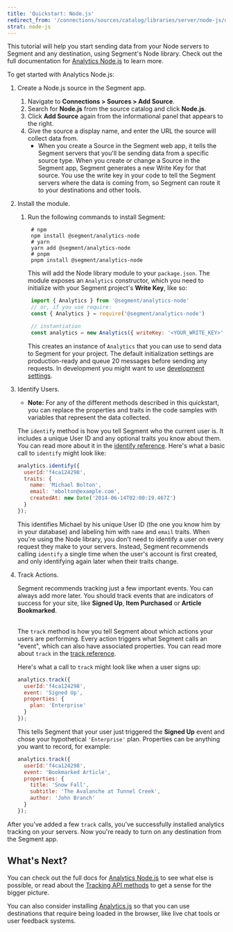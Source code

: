 ```yaml
---
title: 'Quickstart: Node.js'
redirect_from: '/connections/sources/catalog/libraries/server/node-js/quickstart/'
strat: node-js
---
```


This tutorial will help you start sending data from your Node servers to Segment and any destination, using Segment's Node library. Check out the full documentation for [Analytics Node.js](/docs/connections/sources/catalog/libraries/server/node) to learn more.  

To get started with Analytics Node.js:
1. Create a Node.js source in the Segment app.
   1. Navigate to **Connections > Sources > Add Source**.
   2. Search for **Node.js** from the source catalog and click **Node.js**.
   3. Click **Add Source** again from the informational panel that appears to the right.
   4. Give the source a display name, and enter the URL the source will collect data from.
      * When you create a Source in the Segment web app, it tells the Segment servers that you'll be sending data from a specific source type. When you create or change a Source in the Segment app, Segment generates a new Write Key for that source. You use the write key in your code to tell the Segment servers where the data is coming from, so Segment can route it to your destinations and other tools.
2. Install the module.
   1. Run the following commands to install Segment:
       ```
        # npm
        npm install @segment/analytics-node
        # yarn
        yarn add @segment/analytics-node
        # pnpm
        pnpm install @segment/analytics-node
       ```

       This will add the Node library module to your `package.json`. The module exposes an `Analytics` constructor, which you need to initialize with your Segment project's **Write Key**, like so:

       ```javascript
        import { Analytics } from '@segment/analytics-node'
        // or, if you use require:
        const { Analytics } = require('@segment/analytics-node')

        // instantiation
        const analytics = new Analytics({ writeKey: '<YOUR_WRITE_KEY>' })
       ```

       This creates an instance of `Analytics` that you can use to send data to Segment for your project. The default initialization settings are production-ready and queue 20 messages before sending any requests. In development you might want to use [development settings](/docs/connections/sources/catalog/libraries/server/node#development).
3. Identify Users.

    * **Note:** For any of the different methods described in this quickstart, you can replace the properties and traits in the code samples with variables that represent the data collected.


    The `identify` method is how you tell Segment who the current user is. It includes a unique User ID and any optional traits you know about them. You can read more about it in the [identify reference](/docs/connections/sources/catalog/libraries/server/node#identify). Here's what a basic call to `identify` might look like:

    ```js
    analytics.identify({
      userId:'f4ca124298',
      traits: {
        name: 'Michael Bolton',
        email: 'mbolton@example.com',
        createdAt: new Date('2014-06-14T02:00:19.467Z')
      }
    });
    ```

    This identifies Michael by his unique User ID (the one you know him by in your database) and labeling him with `name` and `email` traits. When you're using the Node library, you don't need to identify a user on every request they make to your servers. Instead, Segment recommends calling `identify` a single time when the user's account is first created, and only identifying again later when their traits change.
4. Track Actions.

    Segment recommends tracking just a few important events. You can always add more later. You should track events that are indicators of success for your site, like **Signed Up**, **Item Purchased** or **Article Bookmarked**.

    <br> The `track` method is how you tell Segment about which actions your users are performing. Every action triggers what Segment calls an "event", which can also have associated properties. You can read more about `track` in the [track reference](/docs/connections/sources/catalog/libraries/server/node#track).

    Here's what a call to `track` might look like when a user signs up:

    ```js
    analytics.track({
      userId:'f4ca124298',
      event: 'Signed Up',
      properties: {
        plan: 'Enterprise'
      }
    });
    ```

    This tells Segment that your user just triggered the **Signed Up** event and chose your hypothetical `'Enterprise'` plan. Properties can be anything you want to record, for example:

    ```js
    analytics.track({
      userId:'f4ca124298',
      event: 'Bookmarked Article',
      properties: {
        title: 'Snow Fall',
        subtitle: 'The Avalanche at Tunnel Creek',
        author: 'John Branch'
      }
    });
    ```

After you've added a few `track` calls, you've successfully installed analytics tracking on your servers. Now you're ready to turn on any destination from the Segment app.

## What's Next?

You can check out the full docs for [Analytics Node.js](/docs/connections/sources/catalog/libraries/server/node) to see what else is possible, or read about the [Tracking API methods](/docs/connections/sources/catalog/libraries/server/http/) to get a sense for the bigger picture.

You can also consider installing [Analytics.js](/docs/connections/sources/catalog/libraries/website/javascript/quickstart/) so that you can use destinations that require being loaded in the browser, like live chat tools or user feedback systems.
